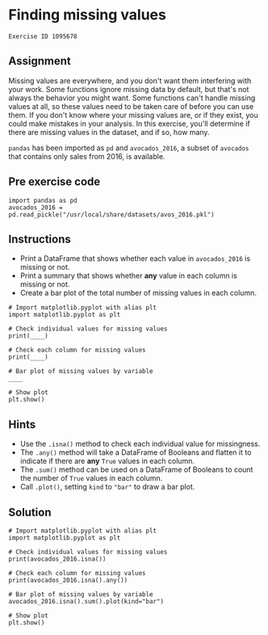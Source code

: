 
#  Finding missing values

```
Exercise ID 1095678
```

##  Assignment 

Missing values are everywhere, and you don't want them interfering with your work. Some functions ignore missing data by default, but that's not always the behavior you might want. Some functions can't handle missing values at all, so these values need to be taken care of before you can use them. If you don't know where your missing values are, or if they exist, you could make mistakes in your analysis. In this exercise, you'll determine if there are missing values in the dataset, and if so, how many.

`pandas` has been imported as `pd` and `avocados_2016`, a subset of `avocados` that contains only sales from 2016, is available.

##  Pre exercise code 

```
import pandas as pd
avocados_2016 = pd.read_pickle("/usr/local/share/datasets/avos_2016.pkl")
```



##  Instructions 

- Print a DataFrame that shows whether each value in `avocados_2016` is missing or not.
- Print a summary that shows whether **any** value in each column is missing or not.
- Create a bar plot of the total number of missing values in each column.



```
# Import matplotlib.pyplot with alias plt
import matplotlib.pyplot as plt

# Check individual values for missing values
print(____)

# Check each column for missing values
print(____)

# Bar plot of missing values by variable
____

# Show plot
plt.show()
```

##  Hints 

- Use the `.isna()` method to check each individual value for missingness.
- The `.any()` method will take a DataFrame of Booleans and flatten it to indicate if there are **any** `True` values in each column.
- The `.sum()` method can be used on a DataFrame of Booleans to count the number of `True` values in each column.
- Call `.plot()`, setting `kind` to `"bar"` to draw a bar plot.



##  Solution 

```
# Import matplotlib.pyplot with alias plt
import matplotlib.pyplot as plt

# Check individual values for missing values
print(avocados_2016.isna())

# Check each column for missing values
print(avocados_2016.isna().any())

# Bar plot of missing values by variable
avocados_2016.isna().sum().plot(kind="bar")

# Show plot
plt.show()
```



